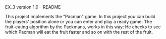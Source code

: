 EX_3 version 1.0 - README

This project implements the "Pacman" game. 
In this project you can build the players' position alone or you can enter and play a ready game. 
The fruit-eating algorithm by the Packmans, works in this way: 
He checks to see which Pacman will eat the fruit faster and so on with the rest of the fruit.
